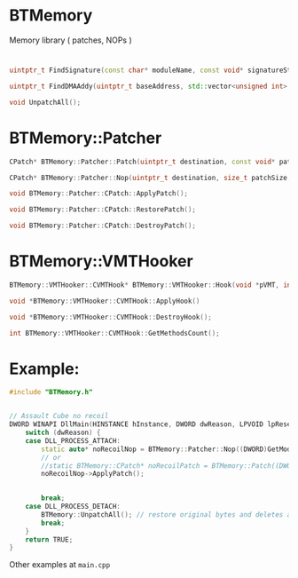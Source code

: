 # BTMemory
Memory library ( patches, NOPs )
# 

```cpp
uintptr_t FindSignature(const char* moduleName, const void* signatureString, const char* mask);
```
```cpp
uintptr_t FindDMAAddy(uintptr_t baseAddress, std::vector<unsigned int> offsets);
```
```cpp
void UnpatchAll();
```


# BTMemory::Patcher
```cpp
CPatch* BTMemory::Patcher::Patch(uintptr_t destination, const void* patchBytes, size_t patchSize, bool isSimple = false);
```
```cpp
CPatch* BTMemory::Patcher::Nop(uintptr_t destination, size_t patchSize, bool isSimple = false);
```
```cpp
void BTMemory::Patcher::CPatch::ApplyPatch();
```
```cpp
void BTMemory::Patcher::CPatch::RestorePatch();
```
```cpp
void BTMemory::Patcher::CPatch::DestroyPatch();
```

# BTMemory::VMTHooker 
```cpp
BTMemory::VMTHooker::CVMTHook* BTMemory::VMTHooker::Hook(void *pVMT, int iMethodIndex, void *fnHook);
```
```cpp
void *BTMemory::VMTHooker::CVMTHook::ApplyHook()
```
```cpp
void *BTMemory::VMTHooker::CVMTHook::DestroyHook();
```
```cpp
int BTMemory::VMTHooker::CVMTHook::GetMethodsCount();
```

# Example:
```cpp
#include "BTMemory.h"


// Assault Cube no recoil
DWORD WINAPI DllMain(HINSTANCE hInstance, DWORD dwReason, LPVOID lpReserved) {
	switch (dwReason) {
	case DLL_PROCESS_ATTACH:
		static auto* noRecoilNop = BTMemory::Patcher::Nop((DWORD)GetModuleHandle(NULL) + 0x63786, 10); // nop the function call
		// or
		//static BTMemory::CPatch* noRecoilPatch = BTMemory::Patch((DWORD)GetModuleHandle(NULL) + 0x62020, "\xC2\x80\x00", 3); // "ret 08" to prevent execution of function
		noRecoilNop->ApplyPatch();

	
		break;
	case DLL_PROCESS_DETACH:
		BTMemory::UnpatchAll(); // restore original bytes and deletes allocated memory for them
		break;
	}
	return TRUE;
}
```
Other examples at `main.cpp`
